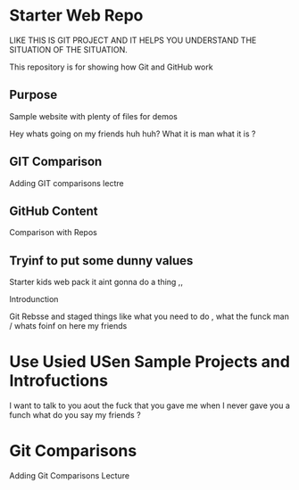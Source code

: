 # Starter Web Repo

LIKE THIS IS GIT PROJECT AND IT HELPS YOU UNDERSTAND THE SITUATION OF THE SITUATION.

This repository is for showing how Git and GitHub work

## Purpose

Sample website with plenty of files for demos


Hey whats going on my friends huh huh? What it is man what it is ?


## GIT Comparison 
Adding GIT comparisons lectre 

## GitHub Content
Comparison with Repos


## Tryinf to put some dunny values 
Starter kids web pack it aint gonna do a thing ,, 

Introdunction 

Git Rebsse and staged things like what you need to do , what the funck man / whats foinf on here my friends 

# Use Usied USen Sample Projects and Introfuctions 
I want to talk to you aout the fuck that you gave me when I never gave you a funch what do you say my friends ?

# Git Comparisons 

Adding Git Comparisons Lecture 



